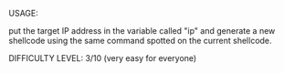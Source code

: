 USAGE:

put the target IP address in the variable called "ip" and generate a new shellcode using the same command spotted on the current shellcode.

DIFFICULTY LEVEL: 3/10 (very easy for everyone)
